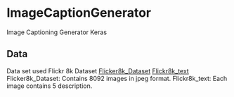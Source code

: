 # ImageCaptionGenerator
Image Captioning Generator Keras

## Data
Data set used Flickr 8k Dataset
[Flicker8k_Dataset](https://github.com/jbrownlee/Datasets/releases/download/Flickr8k/Flickr8k_Dataset.zip) 
[Flickr8k_text](https://github.com/jbrownlee/Datasets/releases/download/Flickr8k/Flickr8k_text.zip) 
Flicker8k_Dataset: Contains 8092 images in jpeg format.
Flickr8k_text: Each image contains 5 description.

